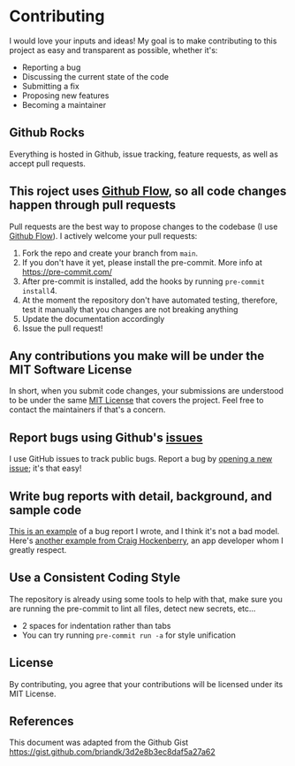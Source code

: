 # Contributing
I would love your inputs and ideas! My goal is to make contributing to this project as easy and transparent as possible, whether it's:

- Reporting a bug
- Discussing the current state of the code
- Submitting a fix
- Proposing new features
- Becoming a maintainer

## Github Rocks
Everything is hosted in Github, issue tracking, feature requests, as well as accept pull requests.

## This roject uses [Github Flow](https://guides.github.com/introduction/flow/index.html), so all code changes happen through pull requests
Pull requests are the best way to propose changes to the codebase (I use [Github Flow](https://guides.github.com/introduction/flow/index.html)). I actively welcome your pull requests:

1. Fork the repo and create your branch from `main`.
2. If you don't have it yet, please install the pre-commit. More info at https://pre-commit.com/
3. After pre-commit is installed, add the hooks by running `pre-commit install`4. 
5. At the moment the repository don't have automated testing, therefore, test it manually that you changes are not breaking anything
6. Update the documentation accordingly
7. Issue the pull request!

## Any contributions you make will be under the MIT Software License
In short, when you submit code changes, your submissions are understood to be under the same [MIT License](http://choosealicense.com/licenses/mit/) that covers the project. Feel free to contact the maintainers if that's a concern.

## Report bugs using Github's [issues](https://github.com/briandk/transcriptase-atom/issues)
I use GitHub issues to track public bugs. Report a bug by [opening a new issue](); it's that easy!

## Write bug reports with detail, background, and sample code
[This is an example](http://stackoverflow.com/q/12488905/180626) of a bug report I wrote, and I think it's not a bad model. Here's [another example from Craig Hockenberry](http://www.openradar.me/11905408), an app developer whom I greatly respect.

## Use a Consistent Coding Style
The repository is already using some tools to help with that, make sure you are running the pre-commit to lint all files, detect new secrets, etc...

* 2 spaces for indentation rather than tabs
* You can try running `pre-commit run -a` for style unification

## License
By contributing, you agree that your contributions will be licensed under its MIT License.

## References
This document was adapted from the Github Gist https://gist.github.com/briandk/3d2e8b3ec8daf5a27a62
